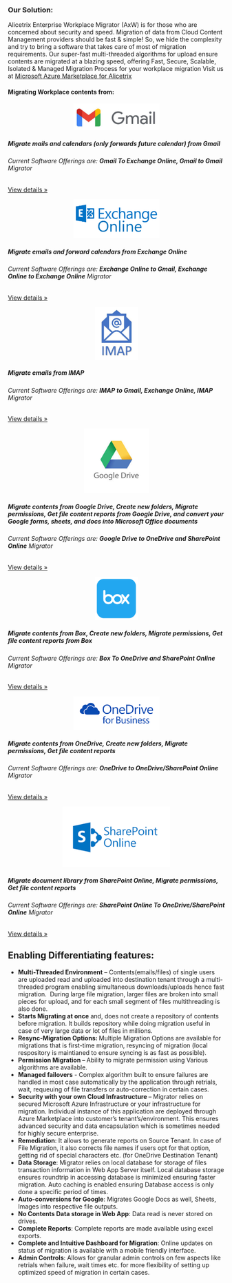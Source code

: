 <div class="container">
<p>
      &nbsp;

</p>
</div>
<div class="row">
        <div class="col-md-12">
         <h3 class="featurette-heading"><strong>Our Solution: </strong></h3>
            <p class="lead"> 
                Alicetrix Enterprise Workplace Migrator (AxW) is for those who are concerned about security and speed. Migration of data from Cloud Content Management providers should be fast &amp; simple! So, we hide the complexity and try to bring a software that takes care of most of migration requirements. Our super-fast multi-threaded algorithms for upload ensure contents are migrated at a blazing speed, offering Fast, Secure, Scalable, Isolated &amp; Managed Migration Process for your workplace migration
                Visit us at <a href="https://azuremarketplace.microsoft.com/en-us/marketplace/apps/alicetrix.o365filemigrator">Microsoft Azure Marketplace for Alicetrix</a>     
            </p>   
        </div>
        
</div>
      

<div class="row bg-dark">
        <div class="col-lg-12">
            <h4 class="featurette-heading">Migrating Workplace contents from: </h4>
        </div>
</div>
<div class="row">
        <div class="col-lg-4" style="text-align:center">
            <img class="img-fluid " src="/localhost_files/newgmaillogo.0.jpg" alt="" width="200">
        </div>
        <div class="col-lg-8">
            <h5>Migrate mails and calendars (only forwards future calendar) from Gmail</h5>
            <h6> Current Software Offerings are: <b>Gmail To Exchange Online, Gmail to Gmail</b> Migrator </h6>
            <p><a class="btn btn-secondary" href="/home/about" role="button">View details &raquo;</a></p>
        </div>
</div>
<div class="row">
        <div class="col-lg-4"  style="text-align:center">
            <img class="img-fluid" src="/localhost_files/exchange-online-logo.png" alt="" width="200">
        </div><!-- /.col-lg-4 -->
        <div class="col-lg-8">
            <h5>Migrate emails and forward calendars from Exchange Online</h5>
            <h6> Current Software Offerings are: <b>Exchange Online to Gmail, Exchange Online to Exchange Online</b> Migrator </h6>
            <p><a class="btn btn-secondary" href="/about" role="button">View details &raquo;</a></p>
        </div>
</div>    
<div class="row">
    <div class="col-lg-4" style="text-align:center">        
        <img class="img-fluid" src="/localhost_files/IMAP.JPG" alt="" width="100">
    </div>
    <div class="col-lg-8">
        <h5>Migrate emails from IMAP </h5>
        <h6> Current Software Offerings are: <b>IMAP to Gmail, Exchange Online, IMAP</b> Migrator </h6>
        <p><a class="btn btn-secondary" href="/about" role="button">View details &raquo;</a></p>
    </div><!-- /.col-lg-4 -->
</div>
<div class="row ">
    <div class="col-lg-4" style="text-align:center">
        <img class="img-fluid" src="/localhost_files/google.jpg" alt="" width="150">
    </div><!-- /.col-lg-4 -->
    <div class="col-lg-8">
        <h5>Migrate contents from Google Drive, Create new folders, Migrate permissions, Get file content reports from Google Drive, and convert your Google forms, sheets, and docs into Microsoft Office documents</h5>
        <h6> Current Software Offerings are: <b>Google Drive to OneDrive and SharePoint Online</b> Migrator </h6>
        <p><a class="btn btn-secondary" href="/about" role="button">View details &raquo;</a></p>
    </div><!-- /.col-lg-4 -->
</div><!-- /.row -->
<div class="row ">
    <div class="col-lg-4" style="text-align:center">
        <img class="img-fluid " src="/localhost_files/box_logo.png" alt="" width="100">
    </div><!-- /.col-lg-4 -->
    <div class="col-lg-8">
        <h5>Migrate contents from Box, Create new folders, Migrate permissions, Get file content reports from Box</h5>
        <h6> Current Software Offerings are: <b>Box To OneDrive and SharePoint Online</b> Migrator </h6>
        <p><a class="btn btn-secondary" href="/about" role="button">View details &raquo;</a></p>
    </div><!-- /.col-lg-4 -->
</div><!-- /.row -->
<div class="row ">
    <div class="col-lg-4" style="text-align:center">
        <img class="img-fluid" src="/localhost_files/onedriveforbusiness.png" alt="" width="200">
    </div><!-- /.col-lg-4 -->
    <div class="col-lg-8">
        <h5>Migrate contents from OneDrive, Create new folders, Migrate permissions, Get file content reports</h5>
        <h6> Current Software Offerings are: <b>OneDrive to OneDrive/SharePoint Online</b> Migrator </h6>
        <p><a class="btn btn-secondary" href="/about" role="button">View details &raquo;</a></p>
    </div><!-- /.col-lg-4 -->
</div>
<div class="row ">
    <div class="col-lg-4" style="text-align:center">
        <img class="img-fluid " src="/localhost_files/sharepoint.png" alt="" width="250">
    </div><!-- /.col-lg-4 -->
    <div class="col-lg-8">
        <h5>Migrate document library from SharePoint Online, Migrate permissions, Get file content reports</h5>
        <h6> Current Software Offerings are: <b>SharePoint Online To OneDrive/SharePoint Online</b> Migrator </h6>
        <p><a class="btn btn-secondary" href="/about" role="button">View details &raquo;</a></p>
    </div><!-- /.col-lg-4 -->
</div>



<div class="row">
        <div class="col-lg-12">
            <h2>Enabling Differentiating features:</h2>        
            <div class="lead">   
                <ul>
                    <li><strong>Multi-Threaded Environment</strong> &ndash; Contents(emails/files) of single users are uploaded read and uploaded into destination tenant through a multi-threaded program enabling simultaneous downloads/uploads hence fast migration.&nbsp; During large file migration, larger files are broken into small pieces for upload, and for each small segment of files multithreading is also done.&nbsp;</li>
                    <li><strong>Starts Migrating at once</strong> and, does not create a repository of contents before migration. It builds repository while doing migration useful in case of very large data or lot of files in millions.</li>
                    <li><strong>Resync-Migration Options: </strong>Multiple Migration Options are available for migrations that is first-time migration, resyncing of migration (local respository is maintianed to ensure syncing is as fast as possible).</li>
                    <li><strong>Permission Migration &ndash; </strong>Ability to migrate permission using Various algorithms are available.</li>
                    <li><strong>Managed failovers</strong> - Complex algorithm built to ensure failures are handled in most case automatically by the application through retrials, wait, requeuing of file transfers or auto-correction in certain cases.</li>
                    <li><strong>Security with your own Cloud Infrastructure </strong>&ndash; Migrator relies on secured Microsoft Azure Infrastructure or your infrastructure for migration. Individual instance of this application are deployed through Azure Marketplace into customer&rsquo;s tenant&rsquo;s/environment. This ensures advanced security and data encapsulation which is sometimes needed for highly secure enterprise.</li>
                    <li><strong>Remediation</strong>: It allows to generate reports on Source Tenant. In case of File Migration, it also corrects file names if users opt for that option, getting rid of special characters etc. (for OneDrive Destination Tenant)</li>
                    <li><strong>Data Storage</strong>: Migrator relies on local database for storage of files transaction information in Web App Server itself. Local database storage ensures roundtrip in accessing database is minimized ensuring faster migration. Auto caching is enabled ensuring Database access is only done a specific period of times.</li>
                    <li><strong>Auto-conversions for Google</strong>: Migrates Google Docs as well, Sheets, Images into respective file outputs.</li>
                    <li><strong>No Contents Data storage in Web App</strong>: Data read is never stored on drives.</li>
                    <li><strong>Complete Reports</strong>: Complete reports are made available using excel exports.</li>
                    <li><strong>Complete and Intuitive Dashboard for Migration</strong>: Online updates on status of migration is available with a mobile friendly interface. </li>
                    <li><strong>Admin Controls</strong>: Allows for granular admin controls on few aspects like retrials when failure, wait times etc. for more flexibility of setting up optimized speed of migration in certain cases.</li>
                </ul>
            </div>
        </div><!-- /.col-lg-4 -->       
    </div><!-- /.row -->
